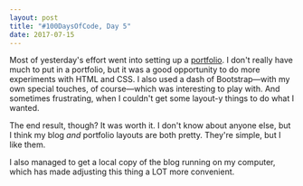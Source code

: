 ```yaml
---
layout: post
title: "#100DaysOfCode, Day 5"
date: 2017-07-15
---
```

Most of yesterday's effort went into setting up a [portfolio](/portfolio). I don't really have much to put in a portfolio, but it was a good opportunity to do more experiments with HTML and CSS. I also used a dash of Bootstrap&mdash;with my own special touches, of course&mdash;which was interesting to play with. And sometimes frustrating, when I couldn't get some layout-y things to do what I wanted.

The end result, though? It was worth it. I don't know about anyone else, but I think my blog *and* portfolio layouts are both pretty. They're simple, but I like them.

I also managed to get a local copy of the blog running on my computer, which has made adjusting this thing a LOT more convenient.